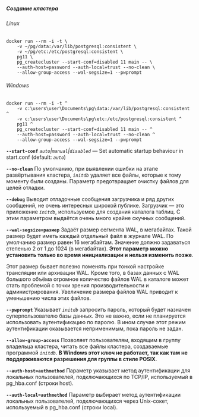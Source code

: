 ##### Создание кластера

###### Linux
```commandline 
docker run --rm -i -t \
    -v ~/pg/data:/var/lib/postgresql:consistent \
    -v ~/pg/etc:/etc/postgresql:consistent \
    pg11 \
    pg_createcluster --start-conf=disabled 11 main -- \
    --auth-host=password --auth-local=trust --no-clean \
    --allow-group-access --wal-segsize=1 --pwprompt
```

###### Windows
```commandline
docker run --rm -i -t ^
    -v c:\users\user\Documents\pg\data:/var/lib/postgresql:consistent ^
    -v c:\users\user\Documents\pg\etc:/etc/postgresql:consistent ^
    pg11 ^
    pg_createcluster --start-conf=disabled 11 main -- ^
    --auth-host=password --auth-local=trust --no-clean ^
    --allow-group-access --wal-segsize=1 --pwprompt
```


**`--start-conf`**
_`auto`|`manual`|`disabled`_ — Set automatic startup behaviour in start.conf (default: _`auto`_)

**`--no-clean`**
По умолчанию, при выявлении ошибки на этапе развёртывания кластера,
_`initdb`_ удаляет все файлы, которые к тому моменту были созданы.
Параметр предотвращает очистку файлов для целей отладки.

**`--debug`**
Выводит отладочные сообщения загрузчика и ряд других сообщений,
не очень интересных широкой публике. Загрузчик — это приложение _`initdb`_,
используемое для создания каталога таблиц.
С этим параметром выдаётся очень много крайне скучных сообщений.

**`--wal-segsize=размер`**
Задаёт размер сегмента WAL, в мегабайтах. Такой размер будет иметь каждый отдельный 
файл в журнале WAL. По умолчанию размер равен 16 мегабайтам. 
Значение должно задаваться степенью 2 от 1 до 1024 (в мегабайтах). 
**Этот параметр можно установить только во время инициализации и нельзя изменить позже**.

Этот размер бывает полезно поменять при тонкой настройке трансляции или архивации WAL. 
Кроме того, в базах данных с WAL большого объёма огромное количество файлов WAL в каталоге 
может стать проблемой с точки зрения производительности и администрирования. 
Увеличение размера файлов WAL приводит к уменьшению числа этих файлов.

**`--pwprompt`**
Указывает _`initdb`_ запросить пароль, который будет назначен суперпользователю базы данных.
Это не важно, если не планируется использовать аутентификацию по паролю. 
В ином случае этот режим аутентификации оказывается неприменимым, пока пароль не задан.

**`--allow-group-access`**
Позволяет пользователям, входящим в группу владельца кластера, читать все файлы кластера, 
создаваемые программой _`initdb`_. **В Windows этот ключ не работает, 
так как там не поддерживаются разрешения для группы в стиле POSIX**.

**`--auth-host=authmethod`**
Параметр указывает метод аутентификации для локальных пользователей, 
подключающихся по TCP/IP, используемый в pg_hba.conf (строки host).

**`--auth-local=authmethod`**
Параметр выбирает метод аутентификации локальных пользователей, 
подключающихся через Unix-сокет, используемый в pg_hba.conf (строки local).
